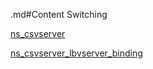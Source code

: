 .md#Content Switching

[ns_csvserver](../content-switching/ns_csvserver.md)
[ns_csvserver_lbvserver_binding](../content-switching/ns_csvserver_lbvserver_binding.md)


